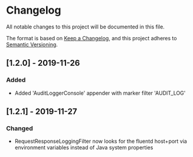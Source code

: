 # Changelog
All notable changes to this project will be documented in this file.

The format is based on [Keep a Changelog](https://keepachangelog.com/en/1.0.0/),
and this project adheres to [Semantic Versioning](https://semver.org/spec/v2.0.0.html).

## [1.2.0] - 2019-11-26

### Added
- Added 'AuditLoggerConsole' appender with marker filter 'AUDIT_LOG'

## [1.2.1] - 2019-11-27

### Changed
- RequestResponseLoggingFilter now looks for the fluentd host+port via environment variables instead of Java system properties
